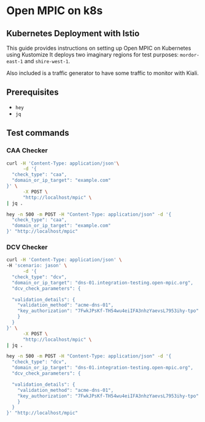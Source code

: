 # Open MPIC on k8s

## Kubernetes Deployment with Istio

This guide provides instructions on setting up Open MPIC on Kubernetes using Kustomize
It deploys two imaginary regions for test purposes: `mordor-east-1` and `shire-west-1`.

Also included is a traffic generator to have some traffic to monitor with Kiali.

## Prerequisites

- `hey`
- `jq`

## Test commands

### CAA Checker

```bash
curl -H 'Content-Type: application/json'\
      -d '{
  "check_type": "caa",
  "domain_or_ip_target": "example.com"
}' \
      -X POST \
      "http://localhost/mpic" \
| jq .
```

```bash
hey -n 500 -m POST -H "Content-Type: application/json" -d '{
  "check_type": "caa",
  "domain_or_ip_target": "example.com"
}' "http://localhost/mpic"
```

### DCV Checker

```bash
curl -H 'Content-Type: application/json' \
-H 'scenario: jason' \
      -d '{
  "check_type": "dcv",
  "domain_or_ip_target": "dns-01.integration-testing.open-mpic.org",
  "dcv_check_parameters": {

  "validation_details": {
    "validation_method": "acme-dns-01",
    "key_authorization": "7FwkJPsKf-TH54wu4eiIFA3nhzYaevsL7953ihy-tpo"
    }
  }
}' \
      -X POST \
      "http://localhost/mpic" \
| jq .
```

```bash
hey -n 500 -m POST -H "Content-Type: application/json" -d '{
  "check_type": "dcv",
  "domain_or_ip_target": "dns-01.integration-testing.open-mpic.org",
  "dcv_check_parameters": {

  "validation_details": {
    "validation_method": "acme-dns-01",
    "key_authorization": "7FwkJPsKf-TH54wu4eiIFA3nhzYaevsL7953ihy-tpo"
    }
  }
}' "http://localhost/mpic"
```
